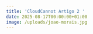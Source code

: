 ```yaml
---
title: 'CloudCannot Artigo 2 '
date: 2025-08-17T00:00:00+01:00
image: /uploads/joao-morais.jpg
---
```

